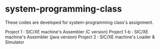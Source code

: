 # system-programming-class

These codes are developed for system-programming class's assignment.

Project 1 : SIC/XE machine's Assembler (C version)
Project 1-b : SIC/XE machine's Assembler (java version)
Project 2 : SIC/XE machine's Loader & Simulator
